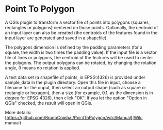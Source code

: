 # Point To Polygon

A QGis plugin to transform a vector file of points into polygons (squares, rectangles or polygons) centered on those points. Optionally, the centroid of an input layer can also be created (the centroids of the features found in the input layer are generated and saved in a shapefile).

The polygons dimension is defined by the padding parameters (for a square, the width is two times the padding value).
If the input file is a vector file of lines or polygons, the centroid of the features will be used to center the polygons.
The output polygons can be rotated, by changing the rotation angle, 0 means no rotation is applied.

A test data set (a shapefile of points, in EPSG:4326) is provided under sample_data in the plugin directory. Open this file in input, choose a filename for the ouput, then select an output shape (such as square or rectangle or hexagon), then a size (for example, 0.1, as the dimension is in degree for EPSG:4326), then click "OK". If you let the option "Option in QGis" checked, the result will open in QGis.

More details: 
[https://github.com/BrunoCombal/PointToPolygon/wiki/Manual](Wiki manual)